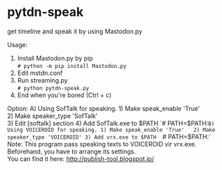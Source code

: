 # pytdn-speak
get timeline and speak it by using Mastodon.py

Usage:
  1) Install Mastodon.py by pip  
    `# python -m pip install Mastodon.py`
  2) Edit mstdn.conf  
  3) Run streaming.py  
    `# python pytdn-speak.py`
  4) End when you're bored (Ctrl + c)  

Option:
    A) Using SofTalk for speaking.
        1) Make speak_enable 'True'  
        2) Make speaker_type 'SofTalk'  
        3) Edit [softalk] section 
        4) Add SofTalk.exe to $PATH  
            `# PATH=$PATH:<PATH to SofTalk.exe>`
    B) Using VOICEROID for speaking.
        1) Make speak_enable 'True'  
        2) Make speaker_type 'VOICEROID'
        3) Add vrx.exe to $PATH  
            `# PATH=$PATH:<PATH to vrx.exe>`  
        Note: This program pass speaking texts to VOICEROID vir vrx.exe.  
              Beforehand, you have to arrange its settings.  
              You can find it here: http://publish-tool.blogspot.jp/  

